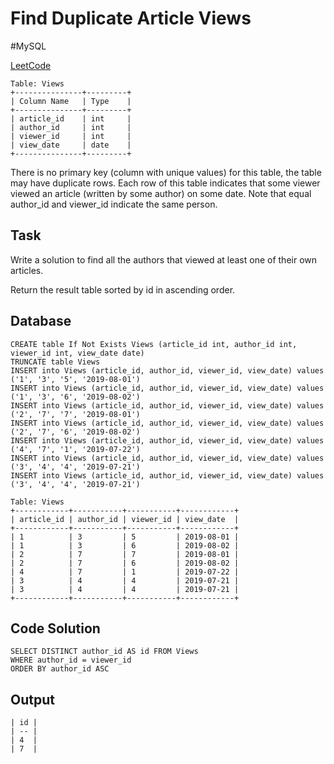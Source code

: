 # Find Duplicate Article Views
\#MySQL

[LeetCode](https://leetcode.com/problems/article-views-i/?envType=study-plan-v2&envId=top-sql-50)

```
Table: Views
+---------------+---------+
| Column Name   | Type    |
+---------------+---------+
| article_id    | int     |
| author_id     | int     |
| viewer_id     | int     |
| view_date     | date    |
+---------------+---------+
```
There is no primary key (column with unique values) for this table, the table may have duplicate rows.
Each row of this table indicates that some viewer viewed an article (written by some author) on some date. 
Note that equal author_id and viewer_id indicate the same person.

## Task
Write a solution to find all the authors that viewed at least one of their own articles.

Return the result table sorted by id in ascending order.

## Database
```
CREATE table If Not Exists Views (article_id int, author_id int, viewer_id int, view_date date)
TRUNCATE table Views
INSERT into Views (article_id, author_id, viewer_id, view_date) values ('1', '3', '5', '2019-08-01')
INSERT into Views (article_id, author_id, viewer_id, view_date) values ('1', '3', '6', '2019-08-02')
INSERT into Views (article_id, author_id, viewer_id, view_date) values ('2', '7', '7', '2019-08-01')
INSERT into Views (article_id, author_id, viewer_id, view_date) values ('2', '7', '6', '2019-08-02')
INSERT into Views (article_id, author_id, viewer_id, view_date) values ('4', '7', '1', '2019-07-22')
INSERT into Views (article_id, author_id, viewer_id, view_date) values ('3', '4', '4', '2019-07-21')
INSERT into Views (article_id, author_id, viewer_id, view_date) values ('3', '4', '4', '2019-07-21')
```
```
Table: Views
+------------+-----------+-----------+------------+
| article_id | author_id | viewer_id | view_date  |
+------------+-----------+-----------+------------+
| 1          | 3         | 5         | 2019-08-01 |
| 1          | 3         | 6         | 2019-08-02 |
| 2          | 7         | 7         | 2019-08-01 |
| 2          | 7         | 6         | 2019-08-02 |
| 4          | 7         | 1         | 2019-07-22 |
| 3          | 4         | 4         | 2019-07-21 |
| 3          | 4         | 4         | 2019-07-21 |
+------------+-----------+-----------+------------+
```
## Code Solution
```
SELECT DISTINCT author_id AS id FROM Views
WHERE author_id = viewer_id
ORDER BY author_id ASC
```
## Output
```
| id |
| -- |
| 4  |
| 7  |
```
